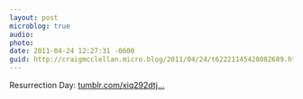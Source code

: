 ```yaml
---
layout: post
microblog: true
audio: 
photo: 
date: 2011-04-24 12:27:31 -0600
guid: http://craigmcclellan.micro.blog/2011/04/24/t62221145428082689.html
---
```

Resurrection Day: [tumblr.com/xiq292dtj...](http://tumblr.com/xiq292dtj3)
